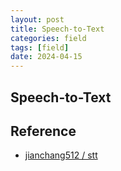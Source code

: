 ```yaml
---
layout: post
title: Speech-to-Text
categories: field
tags: [field]
date: 2024-04-15
---
```


##  Speech-to-Text

## Reference
+ [ jianchang512 / stt ](https://github.com/jianchang512/stt)
